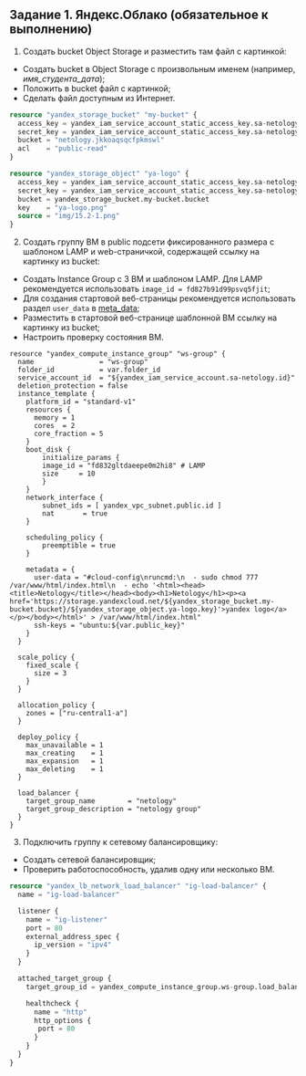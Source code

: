 ## Задание 1. Яндекс.Облако (обязательное к выполнению)

1. Создать bucket Object Storage и разместить там файл с картинкой:
- Создать bucket в Object Storage с произвольным именем (например, _имя_студента_дата_);
- Положить в bucket файл с картинкой;
- Сделать файл доступным из Интернет.
```terraform
resource "yandex_storage_bucket" "my-bucket" {
  access_key = yandex_iam_service_account_static_access_key.sa-netology-static-key.access_key
  secret_key = yandex_iam_service_account_static_access_key.sa-netology-static-key.secret_key
  bucket = "netology.jkkoaqsqcfpkmswl"
  acl    = "public-read" 
}

resource "yandex_storage_object" "ya-logo" {
  access_key = yandex_iam_service_account_static_access_key.sa-netology-static-key.access_key
  secret_key = yandex_iam_service_account_static_access_key.sa-netology-static-key.secret_key
  bucket = yandex_storage_bucket.my-bucket.bucket
  key    = "ya-logo.png"
  source = "img/15.2-1.png"
}
```
2. Создать группу ВМ в public подсети фиксированного размера с шаблоном LAMP и web-страничкой, содержащей ссылку на картинку из bucket:
- Создать Instance Group с 3 ВМ и шаблоном LAMP. Для LAMP рекомендуется использовать `image_id = fd827b91d99psvq5fjit`;
- Для создания стартовой веб-страницы рекомендуется использовать раздел `user_data` в [meta_data](https://cloud.yandex.ru/docs/compute/concepts/vm-metadata);
- Разместить в стартовой веб-странице шаблонной ВМ ссылку на картинку из bucket;
- Настроить проверку состояния ВМ.
```
resource "yandex_compute_instance_group" "ws-group" {
  name                = "ws-group"
  folder_id           = var.folder_id
  service_account_id  = "${yandex_iam_service_account.sa-netology.id}"
  deletion_protection = false
  instance_template {
    platform_id = "standard-v1"
    resources {
      memory = 1
      cores  = 2
      core_fraction = 5
    }
    boot_disk {
        initialize_params {
        image_id = "fd832gltdaeepe0m2hi8" # LAMP
        size     = 10
        }
    }
    network_interface {
        subnet_ids = [ yandex_vpc_subnet.public.id ]
        nat       = true
    }

    scheduling_policy {
        preemptible = true
    }

    metadata = {
      user-data = "#cloud-config\nruncmd:\n  - sudo chmod 777 /var/www/html/index.html\n  - echo '<html><head><title>Netology</title></head><body><h1>Netology</h1><p><a href='https://storage.yandexcloud.net/${yandex_storage_bucket.my-bucket.bucket}/${yandex_storage_object.ya-logo.key}'>yandex logo</a></p></body></html>' > /var/www/html/index.html"
      ssh-keys = "ubuntu:${var.public_key}"
    }
  }

  scale_policy {
    fixed_scale {
      size = 3
    }
  }

  allocation_policy {
    zones = ["ru-central1-a"]
  }

  deploy_policy {
    max_unavailable = 1
    max_creating    = 1
    max_expansion   = 1
    max_deleting    = 1
  }

  load_balancer {
    target_group_name        = "netology"
    target_group_description = "netology group"
  }
}
```
3. Подключить группу к сетевому балансировщику:
- Создать сетевой балансировщик;
- Проверить работоспособность, удалив одну или несколько ВМ.
```terraform
resource "yandex_lb_network_load_balancer" "ig-load-balancer" {
  name = "ig-load-balancer"

  listener {
    name = "ig-listener"
    port = 80
    external_address_spec {
      ip_version = "ipv4"
    }
  }

  attached_target_group {
    target_group_id = yandex_compute_instance_group.ws-group.load_balancer[0].target_group_id

    healthcheck {
      name = "http"
      http_options {
       port = 80
      }
    }
  }
}
```